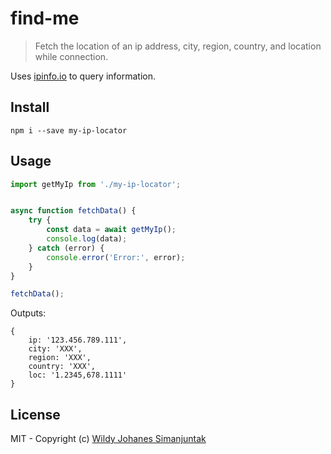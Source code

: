 find-me
============

> Fetch the location of an  ip address, city, region, country, and location while connection.

Uses [ipinfo.io](https://ipinfo.io/json) to query information.

Install
-------
	npm i --save my-ip-locator


Usage
------
```js
import getMyIp from './my-ip-locator';


async function fetchData() {
    try {
        const data = await getMyIp();
        console.log(data);
    } catch (error) {
        console.error('Error:', error);
    }
}

fetchData();

```

Outputs:

```
{
	ip: '123.456.789.111',
	city: 'XXX',
	region: 'XXX',
	country: 'XXX',
	loc: '1.2345,678.1111'
}
```
License
-------

MIT - Copyright (c) [Wildy Johanes Simanjuntak](https://github.com/wildy13)
